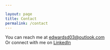 ```yaml
---

layout: page
title: Contact
permalink: /contact
---
```


You can reach me at [edwardsd03@outlook.com](mailto:edwardsd03@outlook.com)  
Or connect with me on [LinkedIn](https://www.linkedin.com/in/demetrius-edwards03)
